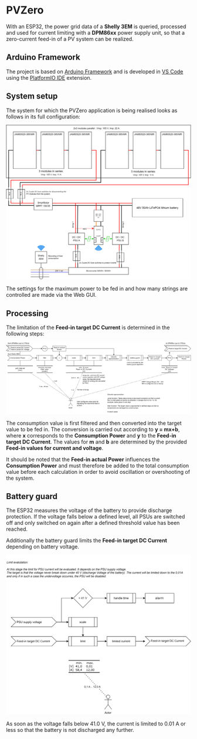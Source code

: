 # PVZero

With an ESP32, the power grid data of a **Shelly 3EM** is queried, processed and used for current limiting with a
**DPM86xx** power supply unit, so that a zero-current feed-in of a PV system can be realized.

## Arduino Framework

The project is based on [Arduino Framework](https://www.arduino.cc/reference/en) and is developed in
[VS Code](https://code.visualstudio.com/) using the [PlatformIO IDE](https://platformio.org/) extension.

## System setup

The system for which the PVZero application is being realised looks as follows in its full configuration:

![processing](./docs/images/system_setup.drawio.svg)

The settings for the maximum power to be fed in and how many strings are controlled are made via the Web GUI.

## Processing

The limitation of the **Feed-in target DC Current** is determined in the following steps:

![processing](./docs/images/processing.drawio.svg)

The consumption value is first filtered and then converted into the target value to be fed in.
The conversion is carried out according to **y = mx+b**, where **x** corresponds to the **Consumption Power** and **y**
to the **Feed-in target DC Current**. The values for **m** and **b** are determined by the provided
**Feed-in values for current and voltage**.

It should be noted that the **Feed-in actual Power** influences the **Consumption Power** and must therefore be added to
the total consumption value before each calculation in order to avoid oscillation or overshooting of the system.

## Battery guard

The ESP32 measures the voltage of the battery to provide discharge protection. If the voltage falls below a
defined level, all PSUs are switched off and only switched on again after a defined threshold value has been reached.

Additionally the battery guard limits the **Feed-in target DC Current** depending on battery voltage.

![processing](./docs/images/battery_guard.drawio.svg)

As soon as the voltage falls below 41.0 V, the current is limited to 0.01 A or less so that the battery is not
discharged any further.

